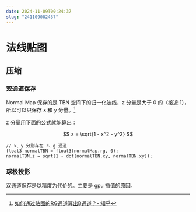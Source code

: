 ```yaml
---
date: 2024-11-09T00:24:37
slug: "241109002437"
---
```


# 法线贴图

## 压缩

### 双通道保存

Normal Map 保存的是 TBN 空间下的归一化法线，z 分量是大于 0 的（接近 1），所以可以只保存 x 和 y 分量。[^1]

z 分量用下面的公式就能算出：

$$
z = \sqrt{1 - x^2 - y^2}
$$

``` hlsl
// x、y 分别存在 r、g 通道
float3 normalTBN = float3(normalMap.rg, 0);
normalTBN.z = sqrt(1 - dot(normalTBN.xy, normalTBN.xy));
```

### 球极投影

双通道保存是以精度为代价的。主要是 gpu 插值的原因。

[^1]: [如何通过贴图的RG通道算出B通道？- 知乎](https://www.zhihu.com/question/291354871)
